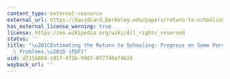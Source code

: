 ```yaml
---
content_type: external-resource
external_url: https://davidcard.berkeley.edu/papers/return-to-schooling.pdf
has_external_license_warning: true
license: https://en.wikipedia.org/wiki/All_rights_reserved
status: ''
title: "\u201CEstimating the Return to Schooling: Progress on Some Persistent Econometric\
  \ Problems.\u201D (PDF)"
uid: d715b804-c01f-4f2b-9987-0f7748af4b15
wayback_url: ''
---
```

